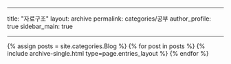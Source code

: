  ---
  title: "자료구조"
  layout: archive
  permalink: categories/공부
  author_profile: true
  sidebar_main: true  
  
  ---
  
  {% assign posts = site.categories.Blog %}
  {% for post in posts %} {% include archive-single.html type=page.entries_layout %} {% endfor %}
